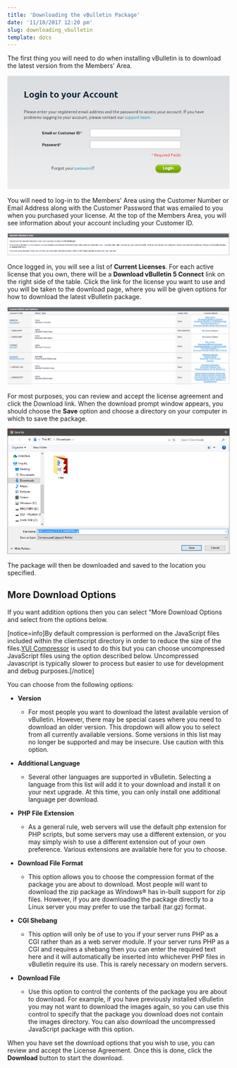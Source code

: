 ```yaml
---
title: 'Downloading the vBulletin Package'
date: '11/10/2017 12:20 pm'
slug: downloading_vbulletin
template: docs
---
```


The first thing you will need to do when installing vBulletin is to download the latest version from the Members' Area.

![Members Area Login](download-1.png)

You will need to log-in to the Members' Area using the Customer Number or Email Address along with the Customer Password that was emailed to you when you purchased your license. At the top of the Members Area, you will see information about your account including your Customer ID.

![Customer Information](download-2.png)

Once logged in, you will see a list of **Current Licenses**. For each active license that you own, there will be a **Download vBulletin 5 Connect** link on the right side of the table. Click the link for the license you want to use and you will be taken to the download page, where you will be given options for how to download the latest vBulletin package. 

![List of vBulletin Licenses](download-3.png)

For most purposes, you can review and accept the license agreement and click the Download link. When the download prompt window appears, you should choose the **Save** option and choose a directory on your computer in which to save the package.

![Common Download Prompt](download-4.png)

The package will then be downloaded and saved to the location you specified.


## More Download Options

If you want addition options then you can select "More Download Options and select from the options below.

[notice=info]By default compression is performed on the JavaScript files included within the clientscript directory in order to reduce the size of the
files.[YUI Compressor](http://developer.yahoo.com/yui/compressor/) is used to do this but you can choose uncompressed JavaScript files using the option
described below. Uncompressed Javascript is typically slower to process but easier to use for development and debug purposes.[/notice]

You can choose from the following options:

- **Version**
	- For most people you want to download the latest available version of vBulletin. However, there may be special cases where you need to download an older version. This dropdown will allow you to select from all currently available versions. Some versions in this list may no longer be supported and may be insecure. Use caution with this option.

- **Additional Language**
	- Several other languages are supported in vBulletin. Selecting a language from this list will add it to your download and install it on your next upgrade. At this time, you can only install one additional language per download.

- **PHP File Extension**
	- As a general rule, web servers will use the default php extension for PHP scripts, but some servers may use a different extension, or you may simply wish to use a different extension out of your own preference. Various extensions are available here for you to choose.

- **Download File Format**
	- This option allows you to choose the compression format of the package you are about to download. Most people will want to download the zip package as Windows® has in-built support for zip files. However, if you are downloading the package directly to a Linux server you may prefer to use the tarball (tar.gz) format.

- **CGI Shebang**
	- This option will only be of use to you if your server runs PHP as a CGI rather than as a web server module. If your server runs PHP as a CGI and requires a shebang then you can enter the required text here and it will automatically be inserted into whichever PHP files in vBulletin require its use. This is rarely necessary on modern servers.

- **Download File**
	- Use this option to control the contents of the package you are about to download. For example, if you have previously installed vBulletin you may not want to download the images again, so you can use this control to specify that the package you download does not contain the images directory. You can also download the uncompressed JavaScript package with this option.

When you have set the download options that you wish to use, you can review and accept the License Agreement. Once this is done, click the **Download** button to start the download. 